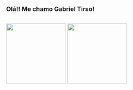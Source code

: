 ### Olá!! Me chamo Gabriel Tirso!
##
  <div>
    <img height="160em" src="https://github-readme-stats.vercel.app/api?username=gabrieltirso06&show_icons=true&icon_color=00e8ff&border_color=00e8ff&title_color=00e8ff&theme=dark&locale=pt-br&count_private=true"/>
    <img height="160em" src="https://github-readme-stats.vercel.app/api/top-langs/?username=gabrieltirso06&border_color=00e8ff&title_color=00e8ff&theme=dark&locale=pt-br&count_private=true"/>
  </div>

##


